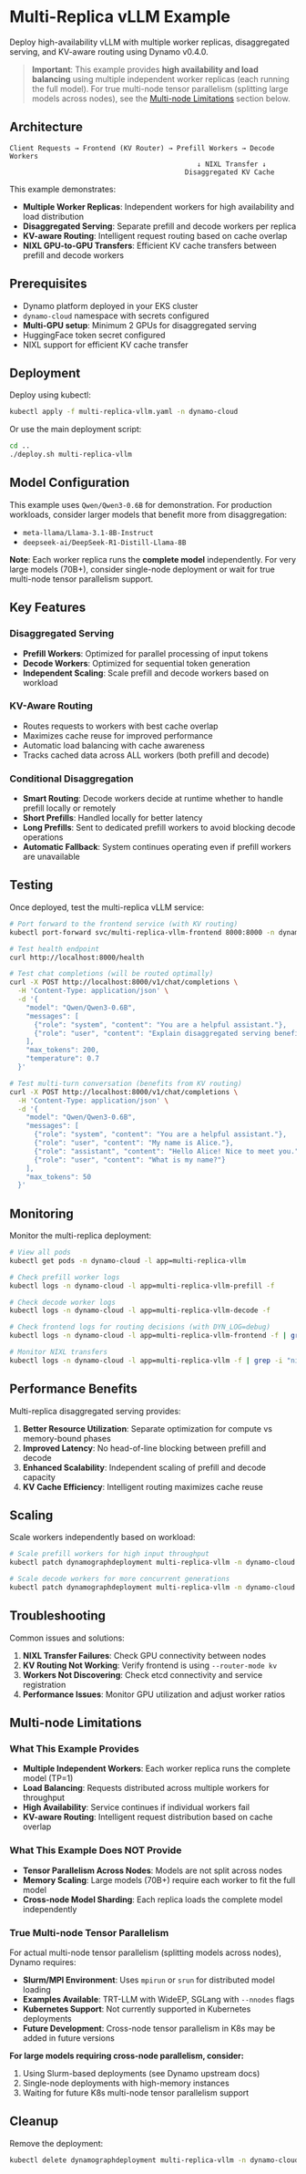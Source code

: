 # Multi-Replica vLLM Example

Deploy high-availability vLLM with multiple worker replicas, disaggregated serving, and KV-aware routing using Dynamo v0.4.0.

> **Important**: This example provides **high availability and load balancing** using multiple independent worker replicas (each running the full model). For true multi-node tensor parallelism (splitting large models across nodes), see the [Multi-node Limitations](#multi-node-limitations) section below.

## Architecture

```text
Client Requests → Frontend (KV Router) → Prefill Workers → Decode Workers
                                              ↓ NIXL Transfer ↓
                                           Disaggregated KV Cache
```

This example demonstrates:
- **Multiple Worker Replicas**: Independent workers for high availability and load distribution
- **Disaggregated Serving**: Separate prefill and decode workers per replica  
- **KV-aware Routing**: Intelligent request routing based on cache overlap
- **NIXL GPU-to-GPU Transfers**: Efficient KV cache transfers between prefill and decode workers

## Prerequisites

- Dynamo platform deployed in your EKS cluster
- `dynamo-cloud` namespace with secrets configured
- **Multi-GPU setup**: Minimum 2 GPUs for disaggregated serving
- HuggingFace token secret configured
- NIXL support for efficient KV cache transfer

## Deployment

Deploy using kubectl:

```bash
kubectl apply -f multi-replica-vllm.yaml -n dynamo-cloud
```

Or use the main deployment script:

```bash
cd ..
./deploy.sh multi-replica-vllm
```

## Model Configuration

This example uses `Qwen/Qwen3-0.6B` for demonstration. For production workloads, consider larger models that benefit more from disaggregation:

- `meta-llama/Llama-3.1-8B-Instruct`
- `deepseek-ai/DeepSeek-R1-Distill-Llama-8B`

**Note**: Each worker replica runs the **complete model** independently. For very large models (70B+), consider single-node deployment or wait for true multi-node tensor parallelism support.

## Key Features

### Disaggregated Serving
- **Prefill Workers**: Optimized for parallel processing of input tokens
- **Decode Workers**: Optimized for sequential token generation
- **Independent Scaling**: Scale prefill and decode workers based on workload

### KV-Aware Routing
- Routes requests to workers with best cache overlap
- Maximizes cache reuse for improved performance
- Automatic load balancing with cache awareness
- Tracks cached data across ALL workers (both prefill and decode)

### Conditional Disaggregation
- **Smart Routing**: Decode workers decide at runtime whether to handle prefill locally or remotely
- **Short Prefills**: Handled locally for better latency
- **Long Prefills**: Sent to dedicated prefill workers to avoid blocking decode operations
- **Automatic Fallback**: System continues operating even if prefill workers are unavailable

## Testing

Once deployed, test the multi-replica vLLM service:

```bash
# Port forward to the frontend service (with KV routing)
kubectl port-forward svc/multi-replica-vllm-frontend 8000:8000 -n dynamo-cloud

# Test health endpoint
curl http://localhost:8000/health

# Test chat completions (will be routed optimally)
curl -X POST http://localhost:8000/v1/chat/completions \
  -H 'Content-Type: application/json' \
  -d '{
    "model": "Qwen/Qwen3-0.6B",
    "messages": [
      {"role": "system", "content": "You are a helpful assistant."},
      {"role": "user", "content": "Explain disaggregated serving benefits"}
    ],
    "max_tokens": 200,
    "temperature": 0.7
  }'

# Test multi-turn conversation (benefits from KV routing)
curl -X POST http://localhost:8000/v1/chat/completions \
  -H 'Content-Type: application/json' \
  -d '{
    "model": "Qwen/Qwen3-0.6B",
    "messages": [
      {"role": "system", "content": "You are a helpful assistant."},
      {"role": "user", "content": "My name is Alice."},
      {"role": "assistant", "content": "Hello Alice! Nice to meet you."},
      {"role": "user", "content": "What is my name?"}
    ],
    "max_tokens": 50
  }'
```

## Monitoring

Monitor the multi-replica deployment:

```bash
# View all pods
kubectl get pods -n dynamo-cloud -l app=multi-replica-vllm

# Check prefill worker logs
kubectl logs -n dynamo-cloud -l app=multi-replica-vllm-prefill -f

# Check decode worker logs
kubectl logs -n dynamo-cloud -l app=multi-replica-vllm-decode -f

# Check frontend logs for routing decisions (with DYN_LOG=debug)
kubectl logs -n dynamo-cloud -l app=multi-replica-vllm-frontend -f | grep -i "routing\|overlap"

# Monitor NIXL transfers
kubectl logs -n dynamo-cloud -l app=multi-replica-vllm -f | grep -i "nixl\|transfer"
```

## Performance Benefits

Multi-replica disaggregated serving provides:

1. **Better Resource Utilization**: Separate optimization for compute vs memory-bound phases
2. **Improved Latency**: No head-of-line blocking between prefill and decode
3. **Enhanced Scalability**: Independent scaling of prefill and decode capacity
4. **KV Cache Efficiency**: Intelligent routing maximizes cache reuse

## Scaling

Scale workers independently based on workload:

```bash
# Scale prefill workers for high input throughput
kubectl patch dynamographdeployment multi-replica-vllm -n dynamo-cloud -p '{"spec":{"services":{"PrefillWorker":{"replicas":3}}}}'

# Scale decode workers for more concurrent generations
kubectl patch dynamographdeployment multi-replica-vllm -n dynamo-cloud -p '{"spec":{"services":{"DecodeWorker":{"replicas":4}}}}'
```

## Troubleshooting

Common issues and solutions:

1. **NIXL Transfer Failures**: Check GPU connectivity between nodes
2. **KV Routing Not Working**: Verify frontend is using `--router-mode kv`
3. **Workers Not Discovering**: Check etcd connectivity and service registration
4. **Performance Issues**: Monitor GPU utilization and adjust worker ratios

## Multi-node Limitations

### What This Example Provides
- **Multiple Independent Workers**: Each worker replica runs the complete model (TP=1)
- **Load Balancing**: Requests distributed across multiple workers for throughput
- **High Availability**: Service continues if individual workers fail
- **KV-aware Routing**: Intelligent request distribution based on cache overlap

### What This Example Does NOT Provide
- **Tensor Parallelism Across Nodes**: Models are not split across nodes
- **Memory Scaling**: Large models (70B+) require each worker to fit the full model
- **Cross-node Model Sharding**: Each replica loads the complete model independently

### True Multi-node Tensor Parallelism
For actual multi-node tensor parallelism (splitting models across nodes), Dynamo requires:

- **Slurm/MPI Environment**: Uses `mpirun` or `srun` for distributed model loading
- **Examples Available**: TRT-LLM with WideEP, SGLang with `--nnodes` flags
- **Kubernetes Support**: Not currently supported in Kubernetes deployments
- **Future Development**: Cross-node tensor parallelism in K8s may be added in future versions

**For large models requiring cross-node parallelism, consider:**
1. Using Slurm-based deployments (see Dynamo upstream docs)
2. Single-node deployments with high-memory instances
3. Waiting for future K8s multi-node tensor parallelism support

## Cleanup

Remove the deployment:

```bash
kubectl delete dynamographdeployment multi-replica-vllm -n dynamo-cloud
```
